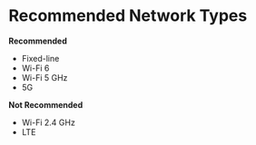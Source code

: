 # Recommended Network Types

**Recommended**

* Fixed-line
* Wi-Fi 6
* Wi-Fi 5 GHz
* 5G

**Not Recommended**

* Wi-Fi 2.4 GHz
* LTE


